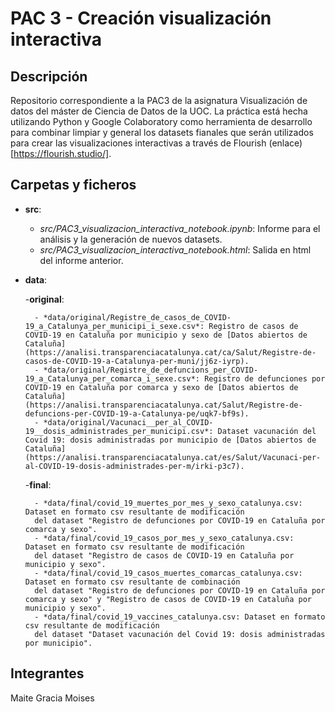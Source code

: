 # PAC 3 - Creación visualización interactiva


## Descripción  

Repositorio correspondiente a la PAC3 de la asignatura Visualización de datos
del máster de Ciencia de Datos de la UOC. La práctica está hecha utilizando Python y Google Colaboratory como herramienta de desarrollo para combinar limpiar y general los datasets fianales que
serán utilizados para crear las visualizaciones interactivas a través de Flourish (enlace)[https://flourish.studio/].


## Carpetas y ficheros  

- **src**:
    - *src/PAC3_visualizacion_interactiva_notebook.ipynb*: Informe para el análisis y la generación de nuevos datasets.
    - *src/PAC3_visualizacion_interactiva_notebook.html*: Salida en html del informe anterior.
    
- **data**:

    -**original**:

        - *data/original/Registre_de_casos_de_COVID-19_a_Catalunya_per_municipi_i_sexe.csv*: Registro de casos de COVID-19 en Cataluña por municipio y sexo de [Datos abiertos de Cataluña](https://analisi.transparenciacatalunya.cat/ca/Salut/Registre-de-casos-de-COVID-19-a-Catalunya-per-muni/jj6z-iyrp).
        - *data/original/Registre_de_defuncions_per_COVID-19_a_Catalunya_per_comarca_i_sexe.csv*: Registro de defunciones por COVID-19 en Cataluña por comarca y sexo de [Datos abiertos de Cataluña](https://analisi.transparenciacatalunya.cat/Salut/Registre-de-defuncions-per-COVID-19-a-Catalunya-pe/uqk7-bf9s).
        - *data/original/Vacunaci__per_al_COVID-19__dosis_administrades_per_municipi.csv*: Dataset vacunación del Covid 19: dosis administradas por municipio de [Datos abiertos de Cataluña](https://analisi.transparenciacatalunya.cat/es/Salut/Vacunaci-per-al-COVID-19-dosis-administrades-per-m/irki-p3c7).
        
    -**final**:

        - *data/final/covid_19_muertes_por_mes_y_sexo_catalunya.csv: Dataset en formato csv resultante de modificación
        del dataset "Registro de defunciones por COVID-19 en Cataluña por comarca y sexo".
        - *data/final/covid_19_casos_por_mes_y_sexo_catalunya.csv: Dataset en formato csv resultante de modificación
        del dataset "Registro de casos de COVID-19 en Cataluña por municipio y sexo".
        - *data/final/covid_19_casos_muertes_comarcas_catalunya.csv: Dataset en formato csv resultante de combinación
        del dataset "Registro de defunciones por COVID-19 en Cataluña por comarca y sexo" y "Registro de casos de COVID-19 en Cataluña por municipio y sexo".
        - *data/final/covid_19_vaccines_catalunya.csv: Dataset en formato csv resultante de modificación
        del dataset "Dataset vacunación del Covid 19: dosis administradas por municipio".


## Integrantes  

Maite Gracia Moises
